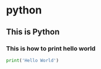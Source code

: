 # python

## This is Python

### This is how to print hello world

```python
print('Hello World')
```

